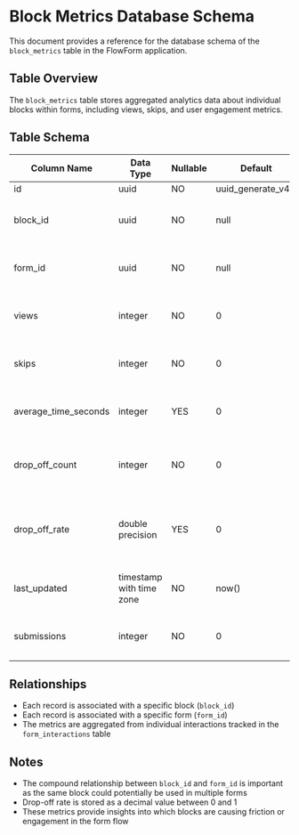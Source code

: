 # Block Metrics Database Schema

This document provides a reference for the database schema of the `block_metrics` table in the FlowForm application.

## Table Overview

The `block_metrics` table stores aggregated analytics data about individual blocks within forms, including views, skips, and user engagement metrics.

## Table Schema

| Column Name          | Data Type                | Nullable | Default        | Description                               |
|----------------------|--------------------------|----------|----------------|-------------------------------------------|
| id                   | uuid                     | NO       | uuid_generate_v4() | Primary key                           |
| block_id             | uuid                     | NO       | null           | Reference to the block being measured     |
| form_id              | uuid                     | NO       | null           | Reference to the form containing the block|
| views                | integer                  | NO       | 0              | Number of times the block was viewed      |
| skips                | integer                  | NO       | 0              | Number of times the block was skipped     |
| average_time_seconds | integer                  | YES      | 0              | Average time spent on this block          |
| drop_off_count       | integer                  | NO       | 0              | Number of users who abandoned at this block |
| drop_off_rate        | double precision         | YES      | 0              | Percentage of users who abandoned at this block |
| last_updated         | timestamp with time zone | NO       | now()          | When the metrics were last updated        |
| submissions          | integer                  | NO       | 0              | Number of times this block was submitted  |

## Relationships

- Each record is associated with a specific block (`block_id`)
- Each record is associated with a specific form (`form_id`)
- The metrics are aggregated from individual interactions tracked in the `form_interactions` table

## Notes

- The compound relationship between `block_id` and `form_id` is important as the same block could potentially be used in multiple forms
- Drop-off rate is stored as a decimal value between 0 and 1
- These metrics provide insights into which blocks are causing friction or engagement in the form flow
